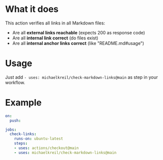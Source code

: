 # What it does

This action verifies all links in all Markdown files:
- Are all **external links reachable** (expects 200 as response code)
- Are all **internal link correct** (do files exist)
- Are all **internal anchor links correct** (like "README.md#usage")

# Usage

Just add `- uses: michaelkreil/check-markdown-links@main` as step in your workflow.

# Example

```yaml
on:
  push:

jobs:
  check-links:
    runs-on: ubuntu-latest
    steps:
    - uses: actions/checkout@main
    - uses: michaelkreil/check-markdown-links@main
```
